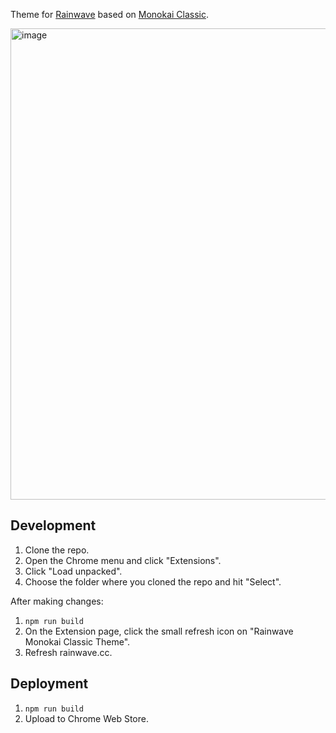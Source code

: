 Theme for [Rainwave](https://github.com/rmcauley/rainwave) based on [Monokai Classic](https://marketplace.visualstudio.com/items?itemName=monokai.theme-monokai-pro-vscode).

<img width="754" alt="image" src="https://github.com/raineorshine/rainwave-monokai-classic-theme/assets/750276/5ff5670f-cfd3-4008-b51d-044b21251e13">

## Development

1. Clone the repo.
2. Open the Chrome menu and click "Extensions".
3. Click "Load unpacked".
4. Choose the folder where you cloned the repo and hit "Select".

After making changes:

1. `npm run build`
2. On the Extension page, click the small refresh icon on "Rainwave Monokai Classic Theme".
3. Refresh rainwave.cc.

## Deployment

1. `npm run build`
2. Upload to Chrome Web Store.
